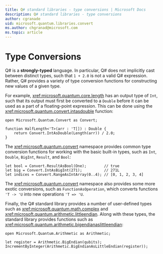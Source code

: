 ```yaml
---
title: Q# standard libraries - type conversions | Microsoft Docs
description: Q# standard libraries - type conversions
author: cgranade
uid: microsoft.quantum.libraries.convert
ms.author: chgranad@microsoft.com 
ms.topic: article
---
```


# Type Conversions #

Q# is a **strongly-typed** language.
In particular, Q# does not implicitly cast between distinct types, such that `1 + 2.0` is not a valid Q# expression.
Rather, Q# provides a variety of type conversion functions for constructing new values of a given type.

For example, <xref:microsoft.quantum.core.length> has an output type of `Int`, such that its output must first be converted to a `Double` before it can be used as a part of a floating-point expression.
This can be done using the <xref:microsoft.quantum.convert.intasdouble> function:

```Q#
open Microsoft.Quantum.Convert as Convert;

function HalfLength<'T>(arr : 'T[]) : Double {
    return Convert.IntAsDouble(Length(arr)) / 2.0;
}
```

The <xref:microsoft.quantum.convert> namespace provides common type conversion functions for working with the basic built-in types, such as `Int`, `Double`, `BigInt`, `Result`, and `Bool`:

```Q#
let bool = Convert.ResultAsBool(One);        // true
let big = Convert.IntAsBigInt(271);          // 271L
let indices = Convert.RangeAsIntArray(0..4); // [0, 1, 2, 3, 4]
```

The <xref:microsoft.quantum.convert> namespace also provides some more exotic conversions, such as `FunctionAsOperation`, which converts functions `'T -> 'U` into new operations `'T => 'U`.

Finally, the Q# standard library provides a number of user-defined types such as <xref:microsoft.quantum.math.complex> and <xref:microsoft.quantum.arithmetic.littleendian>.
Along with these types, the standard library provides functions such as <xref:microsoft.quantum.arithmetic.bigendianaslittleendian>:

```Q#
open Microsoft.Quantum.Arithmetic as Arithmetic;

let register = Arithmetic.BigEndian(qubits);
IncrementByInteger(Arithmetic.BigEndianAsLittleEndian(register));
```
